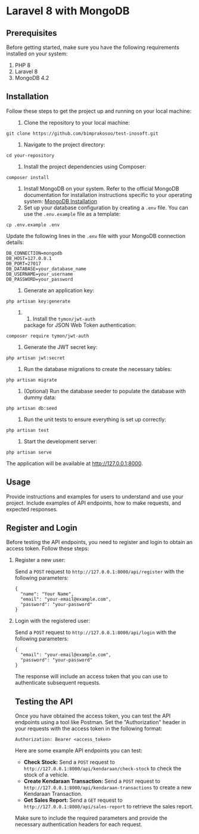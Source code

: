 <h1>Laravel 8 with MongoDB </h1>
<h2>Prerequisites</h2>
<p>Before getting started, make sure you have the following requirements installed on your system:</p>
<ol>
<li>PHP 8</li>
<li>Laravel 8</li>
<li>MongoDB 4.2</li>
</ol>
<h2>Installation</h2>
<p>Follow these steps to get the project up and running on your local machine:</p>
<ol>
<ol>
<li>Clone the repository to your local machine:</li>
</ol>
</ol>
<pre><code>git clone https://github.com/bimprakosoo/test-inosoft.git</code></pre>
<ol>
<ol>
<li>Navigate to the project directory:</li>
</ol>
</ol>
<pre><code>cd your-repository</code></pre>
<ol>
<ol>
<li>Install the project dependencies using Composer:</li>
</ol>
</ol>
<pre><code>composer install</code></pre>
<ol>
<ol>
<li>Install MongoDB on your system. Refer to the official MongoDB documentation for installation instructions specific to your operating system: <a href="https://docs.mongodb.com/manual/installation/">MongoDB Installation</a></li>
<li>Set up your database configuration by creating a <code>.env</code> file. You can use the <code>.env.example</code> file as a template:</li>
</ol>
</ol>
<pre><code>cp .env.example .env</code></pre>
<p>Update the following lines in the <code>.env</code> file with your MongoDB connection details:</p>
<pre><code>DB_CONNECTION=mongodb
DB_HOST=127.0.0.1
DB_PORT=27017
DB_DATABASE=your_database_name
DB_USERNAME=your_username
DB_PASSWORD=your_password</code></pre>
<ol>
<ol>
<li>Generate an application key:</li>
</ol>
</ol>
<pre><code>php artisan key:generate</code></pre>
<ol>
<ol>
<li>
<ol>
<li>Install the <code>tymon/jwt-auth</code></li>
</ol>
package for JSON Web Token authentication:</li>
</ol>
</ol>
<pre><code>composer require tymon/jwt-auth</code></pre>
<ol>
<ol>
<li>Generate the JWT secret key:</li>
</ol>
</ol>
<pre><code>php artisan jwt:secret</code></pre>
<ol>
<ol>
<li>Run the database migrations to create the necessary tables:</li>
</ol>
</ol>
<pre><code>php artisan migrate</code></pre>
<ol>
<ol>
<li>(Optional) Run the database seeder to populate the database with dummy data:</li>
</ol>
</ol>
<pre><code>php artisan db:seed</code></pre>
<ol>
<ol>
<li>Run the unit tests to ensure everything is set up correctly:</li>
</ol>
</ol>
<pre><code>php artisan test</code></pre>
<ol>
<ol>
<li>Start the development server:</li>
</ol>
</ol>
<pre><code>php artisan serve</code></pre>
<p>The application will be available at <a href="http://localhost:8000">http://127.0.0.1:8000</a>.</p>

<h2>Usage</h2>

<p>Provide instructions and examples for users to understand and use your project. Include examples of API endpoints, how to make requests, and expected responses.</p>

<h2>Register and Login</h2>

<p>Before testing the API endpoints, you need to register and login to obtain an access token. Follow these steps:</p>

<ol>
  <li>Register a new user:</li>
  <p>Send a <code>POST</code> request to <code>http://127.0.0.1:8000/api/register</code> with the following parameters:</p>
  <pre><code>{
  "name": "Your Name",
  "email": "your-email@example.com",
  "password": "your-password"
}</code></pre>

  <li>Login with the registered user:</li>
  <p>Send a <code>POST</code> request to   <code>http://127.0.0.1:8000/api/login</code> with the following parameters:</p>
  <pre><code>{
  "email": "your-email@example.com",
  "password": "your-password"
}</code></pre>

  <p>The response will include an access token that you can use to authenticate subsequent requests.</p>

<h2>Testing the API</h2>

<p>Once you have obtained the access token, you can test the API endpoints using a tool like Postman. Set the "Authorization" header in your requests with the access token in the following format:</p>
<pre><code>Authorization: Bearer &lt;access_token&gt;</code></pre>

<p>Here are some example API endpoints you can test:</p>

<ul>
  <li><strong>Check Stock:</strong> Send a <code>POST</code> request to <code>http://127.0.0.1:8000/api/kendaraan/check-stock</code> to check the stock of a vehicle.</li>
  <li><strong>Create Kendaraan Transaction:</strong> Send a <code>POST</code> request to <code>http://127.0.0.1:8000/api/kendaraan-transactions</code> to create a new Kendaraan Transaction.</li>
  <li><strong>Get Sales Report:</strong> Send a <code>GET</code> request to <code>http://127.0.0.1:8000/api/sales-report</code> to retrieve the sales report.</li>
</ul>

<p>Make sure to include the required parameters and provide the necessary authentication headers for each request.</p>

